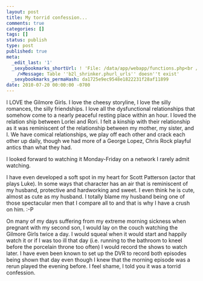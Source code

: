 ```yaml
---
layout: post
title: My torrid confession...
comments: true
categories: []
tags: []
status: publish
type: post
published: true
meta:
  _edit_last: '1'
  _sexybookmarks_shortUrl: ! 'File: /data/app/webapp/functions.php<br />Line: 43<br
    />Message: Table ''b2l_shrinker.phurl_urls'' doesn''t exist'
  _sexybookmarks_permaHash: da1725e9ec9548e1822231f28af11899
date: 2010-07-20 00:00:00 -0700
---
```

I LOVE the Gilmore Girls.  I love the cheesy storyline, I love the silly romances, the silly friendships.  I love all the dysfunctional relationships that somehow come to a nearly peaceful resting place within an hour.  I loved the relation ship between Lorlei and Rori.  I felt a kinship with their relationship as it was reminiscent of the relationship between my mother, my sister, and I.  We have comical relationships, we play off each other and crack each other up daily, though we had more of a George Lopez, Chris Rock playful antics than what they had.   

I looked forward to watching it Monday-Friday on a network I rarely admit watching.  

I have even developed a soft spot in my heart for Scott Patterson (actor that plays Luke).  In some ways that character has an air that is reminiscent of my husband, protective and hardworking and sweet.  I even think he is cute, almost as cute as my husband.  I totally blame my husband being one of those spectacular men that I compare all to and that is why I have a crush on him. :-P

On many of my days suffering from my extreme morning sickness when pregnant with my second son, I would lay on the couch watching the Gilmore Girls twice a day.  I would squeal when it would start and happily watch it or if I was too ill that day (i.e. running to the bathroom to kneel before the porcelain throne too often) I would record the shows to watch later.  I have even been known to set up the DVR to record both episodes being shown that day even though I knew that the morning episode was a rerun played the evening before.  I feel shame, I told you it was a torrid confession.  
